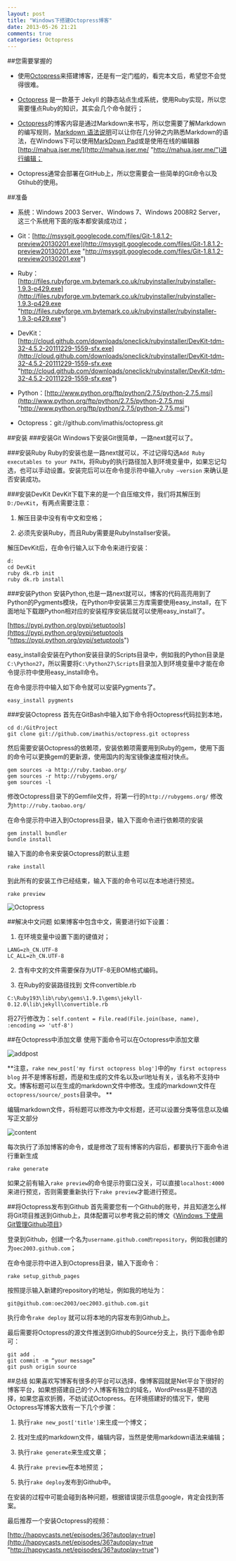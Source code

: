 ```yaml
---
layout: post
title: "Windows下搭建Octopress博客"
date: 2013-05-26 21:21
comments: true
categories: Octopress
---
```

##您需要掌握的
* 使用[Octopress](http://octopress.org/)来搭建博客，还是有一定门槛的，看完本文后，希望您不会觉得很难。

* [Octopress](http://octopress.org/) 是一款基于 Jekyll 的静态站点生成系统，使用Ruby实现，所以您需要懂点Ruby的知识，其实会几个命令就行；


* [Octopress](http://octopress.org/)的博客内容是通过Markdown来书写，所以您需要了解Markdown的编写规则，[Markdown 语法说明](http://wowubuntu.com/markdown/)可以让你在几分钟之内熟悉Markdown的语法，在Windows下可以使用[MarkDown Pad](http://www.markdownpad.com/)或是使用在线的编辑器[http://mahua.jser.me/](http://mahua.jser.me/ "http://mahua.jser.me/")进行编辑；

* Octopress通常会部署在GitHub上，所以您需要会一些简单的Git命令以及Gtihub的使用。

##准备
* 系统：Windows 2003 Server、Windows 7、Windows 2008R2 Server，这三个系统用下面的版本都安装成功过；

* Git：[http://msysgit.googlecode.com/files/Git-1.8.1.2-preview20130201.exe](http://msysgit.googlecode.com/files/Git-1.8.1.2-preview20130201.exe "http://msysgit.googlecode.com/files/Git-1.8.1.2-preview20130201.exe")

* Ruby：[http://files.rubyforge.vm.bytemark.co.uk/rubyinstaller/rubyinstaller-1.9.3-p429.exe](http://files.rubyforge.vm.bytemark.co.uk/rubyinstaller/rubyinstaller-1.9.3-p429.exe "http://files.rubyforge.vm.bytemark.co.uk/rubyinstaller/rubyinstaller-1.9.3-p429.exe")

* DevKit：[http://cloud.github.com/downloads/oneclick/rubyinstaller/DevKit-tdm-32-4.5.2-20111229-1559-sfx.exe](http://cloud.github.com/downloads/oneclick/rubyinstaller/DevKit-tdm-32-4.5.2-20111229-1559-sfx.exe "http://cloud.github.com/downloads/oneclick/rubyinstaller/DevKit-tdm-32-4.5.2-20111229-1559-sfx.exe")

* Python：[http://www.python.org/ftp/python/2.7.5/python-2.7.5.msi](http://www.python.org/ftp/python/2.7.5/python-2.7.5.msi "http://www.python.org/ftp/python/2.7.5/python-2.7.5.msi")

* Octopress：git://github.com/imathis/octopress.git
<!--more-->
##安装
###安装Git
Windows下安装Git很简单，一路next就可以了。

###安装Ruby
Ruby的安装也是一路next就可以，不过记得勾选`Add Ruby executables to your PATH`，将Ruby的执行路径加入到环境变量中，如果忘记勾选，也可以手动设置。安装完后可以在命令提示符中输入`ruby –version` 来确认是否安装成功。

###安装DevKit
DevKit下载下来的是一个自压缩文件，我们将其解压到`D:/DevKit`，有两点需要注意：

1. 解压目录中没有有中文和空格；

2. 必须先安装Ruby，而且Ruby需要是RubyInstallser安装。

解压DevKit后，在命令行输入以下命令来进行安装：
```
d: 
cd DevKit
ruby dk.rb init 
ruby dk.rb install
```
###安装Python
安装Python,也是一路next就可以，博客的代码高亮用到了Python的Pygments模块，在Python中安装第三方库需要使用easy_install，在下面地址下载跟Python相对应的安装程序安装后就可以使用easy_install了。

[https://pypi.python.org/pypi/setuptools](https://pypi.python.org/pypi/setuptools "https://pypi.python.org/pypi/setuptools")

easy_install会安装在Python安装目录的Scripts目录中，例如我的Python目录是`C:\Python27`，所以需要将`C:\Python27\Scripts`目录加入到环境变量中才能在命令提示符中使用easy_install命令。

在命令提示符中输入如下命令就可以安装Pygments了。

```
easy_install pygments
```

###安装Octopress
首先在GitBash中输入如下命令将Octopress代码拉到本地，

```
cd d:/GitProject
git clone git://github.com/imathis/octopress.git octopress
```

然后需要安装Octopress的依赖项，安装依赖项需要用到Ruby的gem，使用下面的命令可以更换gem的更新源，使用国内的淘宝镜像速度相对快点。

```
gem sources -a http://ruby.taobao.org/
gem sources -r http://rubygems.org/
gem sources -l
```

修改Octopress目录下的Gemfile文件，将第一行的`http://rubygems.org/` 修改为`http://ruby.taobao.org/`

在命令提示符中进入到Octopress目录，输入下面命令进行依赖项的安装

```
gem install bundler
bundle install
```

输入下面的命令来安装Octopress的默认主题

```
rake install
```

到此所有的安装工作已经结束，输入下面的命令可以在本地进行预览。

```
rake preview
```

![Octopress](http://ww2.sinaimg.cn/mw690/3cefded1gw1e52yy7oi85j20lx08taaz.jpg)

##解决中文问题
如果博客中包含中文，需要进行如下设置：

1. 在环境变量中设置下面的键值对；


```
LANG=zh_CN.UTF-8 
LC_ALL=zh_CN.UTF-8
```

2. 含有中文的文件需要保存为UTF-8无BOM格式编码。

3. 在Ruby的安装路径找到 文件convertible.rb

`C:\Ruby193\lib\ruby\gems\1.9.1\gems\jekyll-0.12.0\lib\jekyll\convertible.rb`

将27行修改为：`self.content = File.read(File.join(base, name), :encoding => 'utf-8')`

##在Octopress中添加文章
使用下面命令可以在Octopress中添加文章

![addpost](http://ww2.sinaimg.cn/mw690/3cefded1gw1e52yy8dmzcj20hm01taa5.jpg)


**注意，`rake new_post['my first octopress blog']`中的`my first octopress blog` 并不是博客标题，而是和生成的文件名以及url地址有关，该名称不支持中文。博客标题可以在生成的markdown文件中修改。生成的markdown文件在`octopress/source/_posts`目录中。 **

编辑markdown文件，将标题可以修改为中文标题，还可以设置分类等信息以及编写正文部分

![content](http://ww4.sinaimg.cn/mw690/3cefded1gw1e52yy94hbij20cp06ljrx.jpg)

每次执行了添加博客的命令，或是修改了现有博客的内容后，都要执行下面命令进行重新生成

```
rake generate
```

如果之前有输入`rake preview`的命令提示符窗口没关，可以直接`localhost:4000`来进行预览，否则需要重新执行下`rake preview`才能进行预览。

##将Octopress发布到Github
首先需要您有一个Github的账号，并且知道怎么样将Git项目推送到Github上，具体配置可以参考我之前的博文《[Windows 下使用Git管理Github项目](http://www.cnblogs.com/oec2003/archive/2012/02/06/2741993.html)》

登录到Github，创建一个名为`username.github.com的repository`，例如我创建的为`oec2003.github.com`；

在命令提示符中进入到Octopress目录，输入下面命令：

```
rake setup_github_pages
```

按照提示输入新建的repository的地址，例如我的地址为：

```
git@github.com:oec2003/oec2003.github.com.git
```

执行命令`rake deploy` 就可以将本地的内容发布到Github上。

最后需要将Octopress的源文件推送到Github的Source分支上，执行下面命令即可：

```
git add .
git commit -m “your message”
git push origin source
```

##总结
如果喜欢写博客有很多的平台可以选择，像博客园就是Net平台下很好的博客平台，如果想搭建自己的个人博客有独立的域名，WordPress是不错的选择，如果您喜欢折腾，不妨试试Octopress。在环境搭建好的情况下，使用Octopress写博客大致有一下几个步骤：

1. 执行`rake new_post['title']`来生成一个博文；

2. 找对生成的markdown文件，编辑内容，当然是使用markdown语法来编辑；

3. 执行`rake generate`来生成文章；

4. 执行`rake preview`在本地预览；

5. 执行`rake deploy`发布到Github中。

在安装的过程中可能会碰到各种问题，根据错误提示信息google，肯定会找到答案。

最后推荐一个安装Octopress的视频：

[http://happycasts.net/episodes/36?autoplay=true](http://happycasts.net/episodes/36?autoplay=true "http://happycasts.net/episodes/36?autoplay=true")
